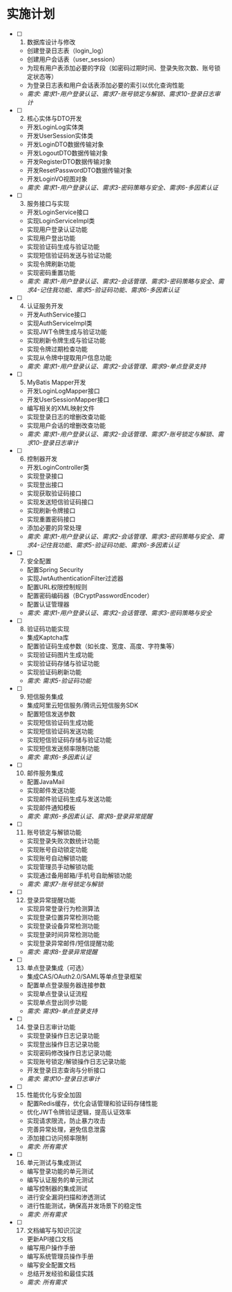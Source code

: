 # 实施计划
- [ ] 1. 数据库设计与修改
  - 创建登录日志表（login_log）
  - 创建用户会话表（user_session）
  - 为现有用户表添加必要的字段（如密码过期时间、登录失败次数、账号锁定状态等）
  - 为登录日志表和用户会话表添加必要的索引以优化查询性能
  - _需求: 需求1-用户登录认证、需求7-账号锁定与解锁、需求10-登录日志审计_

- [ ] 2. 核心实体与DTO开发
  - 开发LoginLog实体类
  - 开发UserSession实体类
  - 开发LoginDTO数据传输对象
  - 开发LogoutDTO数据传输对象
  - 开发RegisterDTO数据传输对象
  - 开发ResetPasswordDTO数据传输对象
  - 开发LoginVO视图对象
  - _需求: 需求1-用户登录认证、需求3-密码策略与安全、需求6-多因素认证_

- [ ] 3. 服务接口与实现
  - 开发LoginService接口
  - 实现LoginServiceImpl类
  - 实现用户登录认证功能
  - 实现用户登出功能
  - 实现验证码生成与验证功能
  - 实现短信验证码发送与验证功能
  - 实现令牌刷新功能
  - 实现密码重置功能
  - _需求: 需求1-用户登录认证、需求2-会话管理、需求3-密码策略与安全、需求4-记住我功能、需求5-验证码功能、需求6-多因素认证_

- [ ] 4. 认证服务开发
  - 开发AuthService接口
  - 实现AuthServiceImpl类
  - 实现JWT令牌生成与验证功能
  - 实现刷新令牌生成与验证功能
  - 实现令牌过期检查功能
  - 实现从令牌中提取用户信息功能
  - _需求: 需求1-用户登录认证、需求2-会话管理、需求9-单点登录支持_

- [ ] 5. MyBatis Mapper开发
  - 开发LoginLogMapper接口
  - 开发UserSessionMapper接口
  - 编写相关的XML映射文件
  - 实现登录日志的增删改查功能
  - 实现用户会话的增删改查功能
  - _需求: 需求1-用户登录认证、需求2-会话管理、需求7-账号锁定与解锁、需求10-登录日志审计_

- [ ] 6. 控制器开发
  - 开发LoginController类
  - 实现登录接口
  - 实现登出接口
  - 实现获取验证码接口
  - 实现发送短信验证码接口
  - 实现刷新令牌接口
  - 实现重置密码接口
  - 添加必要的异常处理
  - _需求: 需求1-用户登录认证、需求2-会话管理、需求3-密码策略与安全、需求4-记住我功能、需求5-验证码功能、需求6-多因素认证_

- [ ] 7. 安全配置
  - 配置Spring Security
  - 实现JwtAuthenticationFilter过滤器
  - 配置URL权限控制规则
  - 配置密码编码器（BCryptPasswordEncoder）
  - 配置认证管理器
  - _需求: 需求1-用户登录认证、需求2-会话管理、需求3-密码策略与安全_

- [ ] 8. 验证码功能实现
  - 集成Kaptcha库
  - 配置验证码生成参数（如长度、宽度、高度、字符集等）
  - 实现验证码图片生成功能
  - 实现验证码存储与验证功能
  - 实现验证码刷新功能
  - _需求: 需求5-验证码功能_

- [ ] 9. 短信服务集成
  - 集成阿里云短信服务/腾讯云短信服务SDK
  - 配置短信发送参数
  - 实现短信验证码生成功能
  - 实现短信验证码发送功能
  - 实现短信验证码存储与验证功能
  - 实现短信发送频率限制功能
  - _需求: 需求6-多因素认证_

- [ ] 10. 邮件服务集成
  - 配置JavaMail
  - 实现邮件发送功能
  - 实现邮件验证码生成与发送功能
  - 实现邮件通知模板
  - _需求: 需求6-多因素认证、需求8-登录异常提醒_

- [ ] 11. 账号锁定与解锁功能
  - 实现登录失败次数统计功能
  - 实现账号自动锁定功能
  - 实现账号自动解锁功能
  - 实现管理员手动解锁功能
  - 实现通过备用邮箱/手机号自助解锁功能
  - _需求: 需求7-账号锁定与解锁_

- [ ] 12. 登录异常提醒功能
  - 实现异常登录行为检测算法
  - 实现登录位置异常检测功能
  - 实现登录设备异常检测功能
  - 实现登录时间异常检测功能
  - 实现登录异常邮件/短信提醒功能
  - _需求: 需求8-登录异常提醒_

- [ ] 13. 单点登录集成（可选）
  - 集成CAS/OAuth2.0/SAML等单点登录框架
  - 配置单点登录服务器连接参数
  - 实现单点登录认证流程
  - 实现单点登出同步功能
  - _需求: 需求9-单点登录支持_

- [ ] 14. 登录日志审计功能
  - 实现登录操作日志记录功能
  - 实现登出操作日志记录功能
  - 实现密码修改操作日志记录功能
  - 实现账号锁定/解锁操作日志记录功能
  - 开发登录日志查询与分析接口
  - _需求: 需求10-登录日志审计_

- [ ] 15. 性能优化与安全加固
  - 配置Redis缓存，优化会话管理和验证码存储性能
  - 优化JWT令牌验证逻辑，提高认证效率
  - 实现请求限流，防止暴力攻击
  - 完善异常处理，避免信息泄露
  - 添加接口访问频率限制
  - _需求: 所有需求_

- [ ] 16. 单元测试与集成测试
  - 编写登录功能的单元测试
  - 编写认证服务的单元测试
  - 编写控制器的集成测试
  - 进行安全漏洞扫描和渗透测试
  - 进行性能测试，确保高并发场景下的稳定性
  - _需求: 所有需求_

- [ ] 17. 文档编写与知识沉淀
  - 更新API接口文档
  - 编写用户操作手册
  - 编写系统管理员操作手册
  - 编写安全配置文档
  - 总结开发经验和最佳实践
  - _需求: 所有需求_
